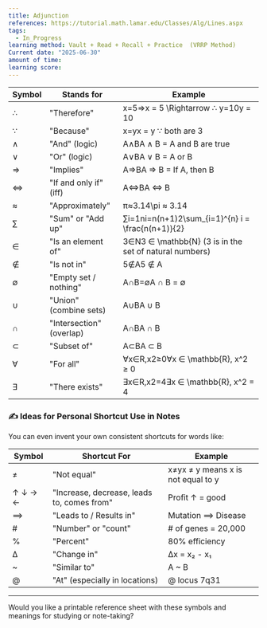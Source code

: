 ```yaml
---
title: Adjunction
references: https://tutorial.math.lamar.edu/Classes/Alg/Lines.aspx
tags:
  - In_Progress
learning method: Vault + Read + Recall + Practice  (VRRP Method)
Current date: "2025-06-30"
amount of time: 
learning score:
---
```


|Symbol|Stands for|Example|
|---|---|---|
|∴|"Therefore"|x=5⇒x = 5 \Rightarrow ∴ y=10y = 10|
|∵|"Because"|x=yx = y ∵ both are 3|
|∧|"And" (logic)|A∧BA ∧ B = A and B are true|
|∨|"Or" (logic)|A∨BA ∨ B = A or B|
|⇒|"Implies"|A⇒BA ⇒ B = If A, then B|
|⇔|"If and only if" (iff)|A⇔BA ⇔ B|
|≈|"Approximately"|π≈3.14\pi ≈ 3.14|
|∑|"Sum" or "Add up"|∑i=1ni=n(n+1)2\sum_{i=1}^{n} i = \frac{n(n+1)}{2}|
|∈|"Is an element of"|3∈N3 ∈ \mathbb{N} (3 is in the set of natural numbers)|
|∉|"Is not in"|5∉A5 ∉ A|
|∅|"Empty set / nothing"|A∩B=∅A ∩ B = ∅|
|∪|"Union" (combine sets)|A∪BA ∪ B|
|∩|"Intersection" (overlap)|A∩BA ∩ B|
|⊂|"Subset of"|A⊂BA ⊂ B|
|∀|"For all"|∀x∈R,x2≥0∀x ∈ \mathbb{R}, x^2 ≥ 0|
|∃|"There exists"|∃x∈R,x2=4∃x ∈ \mathbb{R}, x^2 = 4|


### ✍️ **Ideas for Personal Shortcut Use in Notes**

You can even invent your own consistent shortcuts for words like:

|Symbol|Shortcut For|Example|
|---|---|---|
|≠|"Not equal"|x≠yx ≠ y means x is not equal to y|
|↑ ↓ → ←|"Increase, decrease, leads to, comes from"|Profit ↑ = good|
|⟹|"Leads to / Results in"|Mutation ⟹ Disease|
|#|"Number" or "count"|# of genes = 20,000|
|%|"Percent"|80% efficiency|
|∆|"Change in"|∆x = x₂ - x₁|
|~|"Similar to"|A ~ B|
|@|"At" (especially in locations)|@ locus 7q31|

---

Would you like a printable reference sheet with these symbols and meanings for studying or note-taking?